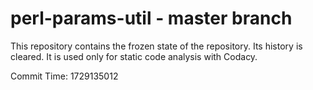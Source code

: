 # perl-params-util - master branch

This repository contains the frozen state of the repository.
Its history is cleared. It is used only for static code
analysis with Codacy.

Commit Time: 1729135012
